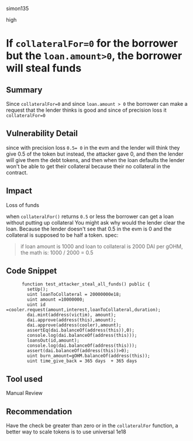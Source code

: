 simon135

high

# If `collateralFor=0` for the borrower but  the `loan.amount>0`, the borrower will steal funds

## Summary
Since  `collateralFor=0` and since `loan.amount > 0` the borrower can make a request  that the lender thinks is good and since of precision loss it   `collateralFor=0`
## Vulnerability Detail
since with precision loss `0.5= 0` in the evm and the lender will think they give 0.5 of the token but instead, the attacker gave 0, and then the lender will give them the debt tokens, and then when the loan defaults the lender won't be able to get their collateral because their no collateral in the contract. 
## Impact
Loss of funds

 when `collateralFor()` returns `0.5` or less the borrower can get a loan without putting up collateral
You might ask why would the lender clear the loan. Because the lender doesn't see that 0.5 in the evm is 0 and the collateral is supposed to be half a token.
spec:
>if loan amount is 1000 and loan to collateral is 2000 DAI per gOHM, the math is: 1000 / 2000 = 0.5


## Code Snippet
```solidity
      function test_attacker_steal_all_funds() public { 
        setUp();
        uint loanToCollateral = 20000000e18;
        uint amount =10000000;
        uint id =cooler.request(amount,interest,loanToCollateral,duration);
        dai.mint(address(victim), amount);
        dai.approve(address(this),amount);
        dai.approve(address(cooler),amount);
        assertEq(dai.balanceOf(address(this)),0);
        console.log(dai.balanceOf(address(this)));
        loansOut(id,amount);
        console.log(dai.balanceOf(address(this)));
        assert(dai.balanceOf(address(this))>0);
        uint burn_amount=gOHM.balanceOf(address(this));
        uint time_give_back = 365 days  + 365 days 
```
## Tool used
Manual Review

## Recommendation
Have the check be greater than zero or in  the `collateralFor` function, a better way to scale tokens is to  use universal 1e18
